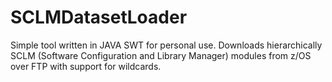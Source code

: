 SCLMDatasetLoader
=================

Simple tool written in JAVA SWT for personal use. Downloads hierarchically SCLM (Software Configuration and Library Manager) modules from z/OS over FTP with support for wildcards.
